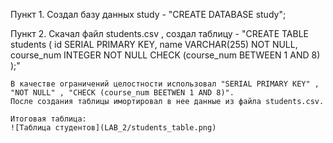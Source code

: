 Пункт 1.
    Создал базу данных study - "CREATE DATABASE study";

Пункт 2.
    Скачал файл students.csv , создал таблицу - "CREATE TABLE students (
                                                    id SERIAL PRIMARY KEY,
                                                    name VARCHAR(255) NOT NULL,
                                                    course_num INTEGER NOT NULL 
                                                    CHECK (course_num BETWEEN 1 AND 8)
                                                );"

    В качестве ограничений целостности использовал "SERIAL PRIMARY KEY" ,
    "NOT NULL" , "CHECK (course_num BEETWEN 1 AND 8)".
    После создания таблицы имортировал в нее данные из файла students.csv.

    Итоговая таблица: 
    ![Таблица студентов](LAB_2/students_table.png)

    